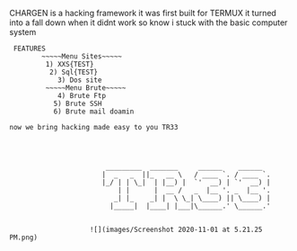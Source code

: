 CHARGEN is a hacking framework it was first built for TERMUX it turned into a fall down when it didnt work so know i stuck with the basic computer system 

     FEATURES
            ~~~~~Menu Sites~~~~~
  	         1) XXS{TEST}
  	          2) Sql{TEST}
 	            3) Dos site 
             ~~~~~Menu Brute~~~~~
             	4) Brute Ftp
      	       5) Brute SSH
  	           6) Brute mail doamin
       
  ~~~~~~~~~~~~~~~~~~~~~~~~~~~~~~~~~~~~~~~~~~~~~~~~~
  now we bring hacking made easy to you TR33
  
  
  
                     
                          _________  _______     ______    ______   
                         |  _   _  ||_   __ \   / ____ `. / ____ `. 
                         |_/ | | \_|  | |__) |  `'  __) | `'  __) | 
                             | |      |  __ /   _  |__ '. _  |__ '. 
                            _| |_    _| |  \ \_| \____) || \____) | 
                           |_____|  |____| |___|\______.' \______.' 
                           
                           
                      ![](images/Screenshot 2020-11-01 at 5.21.25 PM.png) 
